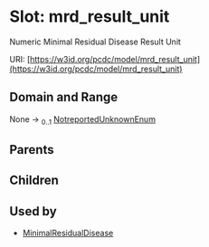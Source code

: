 
# Slot: mrd_result_unit


Numeric Minimal Residual Disease Result Unit

URI: [https://w3id.org/pcdc/model/mrd_result_unit](https://w3id.org/pcdc/model/mrd_result_unit)


## Domain and Range

None &#8594;  <sub>0..1</sub> [NotreportedUnknownEnum](NotreportedUnknownEnum.md)

## Parents


## Children


## Used by

 * [MinimalResidualDisease](MinimalResidualDisease.md)
